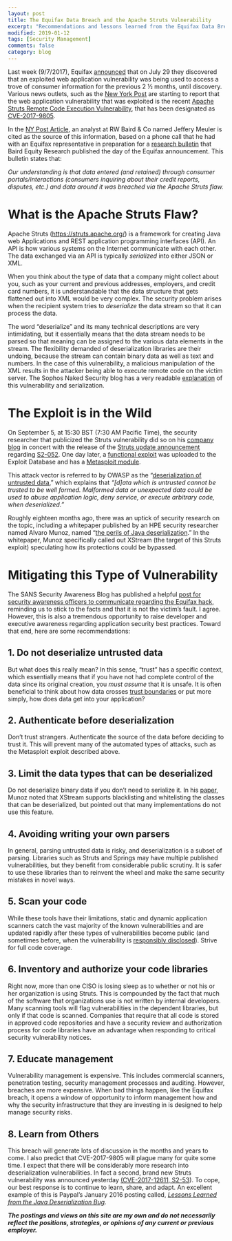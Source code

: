 ```yaml
---
layout: post
title: The Equifax Data Breach and the Apache Struts Vulnerability
excerpt: "Recommendations and lessons learned from the Equifax Data Breach"
modified: 2019-01-12
tags: [Security Management]
comments: false
category: blog
---
```


Last week (9/7/2017), Equifax <a href="https://www.equifaxsecurity2017.com/consumer-notice/">announced</a> that on July 29 they discovered that an exploited web application vulnerability was being used to access a trove of consumer information for the previous 2 ½ months, until discovery.  Various news outlets, such as the <a href="http://nypost.com/2017/09/08/equifax-blames-giant-breach-on-vendor-software-flaw/">New York Post</a> are starting to report that the web application vulnerability that was exploited is the recent <a href="https://struts.apache.org/docs/s2-052.html">Apache Struts Remote Code Execution Vulnerability</a>, that has been designated as <a href="http://cve.mitre.org/cgi-bin/cvename.cgi?name=CVE-2017-9805">CVE-2017-9805</a>.

In the <a href="http://nypost.com/2017/09/08/equifax-blames-giant-breach-on-vendor-software-flaw/">NY Post Article</a>, an analyst at RW Baird &amp; Co named Jeffery Meuler is cited as the source of this information, based on a phone call that he had with an Equifax representative in preparation for a <a href="https://baird.bluematrix.com/docs/pdf/dbf801ef-f20e-4d6f-91c1-88e55503ecb0.pdf" target="_blank" rel="noreferrer noopener">research bulletin</a> that Baird Equity Research published the day of the Equifax announcement.  This bulletin states that:

<em>Our understanding is that data entered (and retained) through consumer portals/interactions (consumers inquiring about their credit reports, disputes, etc.) and data around it was breached via the Apache Struts flaw.</em>

# What is the Apache Struts Flaw?

Apache Struts (<a href="https://struts.apache.org/">https://struts.apache.org/</a>) is a framework for creating Java web Applications and REST application programming interfaces (API).  An API is how various systems on the Internet communicate with each other.  The data exchanged via an API is typically <em>serialized</em> into either JSON or XML.

When you think about the type of data that a company might collect about you, such as your current and previous addresses, employers, and credit card numbers, it is understandable that the data structure that gets flattened out into XML would be very complex.  The security problem arises when the recipient system tries to <em>deserialize</em> the data stream so that it can process the data.

The word “deserialize” and its many technical descriptions are very intimidating, but it essentially means that the data stream needs to be parsed so that meaning can be assigned to the various data elements in the stream.  The flexibility demanded of deserialization libraries are their undoing, because the stream can contain binary data as well as text and numbers.  In the case of this vulnerability, a malicious manipulation of the XML results in the attacker being able to execute remote code on the victim server.  The Sophos Naked Security blog has a very readable <a href="https://nakedsecurity.sophos.com/2017/09/06/apache-struts-serialisation-vulnerability-what-you-need-to-know/" target="_blank" rel="noreferrer noopener">explanation</a> of this vulnerability and serialization.

# The Exploit is in the Wild

On September 5, at 15:30 BST (7:30 AM Pacific Time), the security researcher that publicized the Struts vulnerability did so on his <a href="https://lgtm.com/blog/apache_struts_CVE-2017-9805_announcement">company blog</a> in concert with the release of the <a href="https://struts.apache.org/announce.html#a20170905">Struts update announcement</a> regarding <a href="https://struts.apache.org/docs/s2-052.html">S2-052</a>.  One day later, a <a href="https://www.exploit-db.com/exploits/42627/">functional exploit</a> was uploaded to the Exploit Database and has a <a href="https://www.rapid7.com/db/modules/exploit/multi/http/struts2_rest_xstream">Metasploit module</a>.

This attack vector is referred to by OWASP as the “<a href="https://www.owasp.org/index.php/Deserialization_of_untrusted_data">deserialization of untrusted data</a>,” which explains that <em>“[d]ata which is untrusted cannot be trusted to be well formed. Malformed data or unexpected data could be used to abuse application logic, deny service, or execute arbitrary code, when deserialized.”</em>

Roughly eighteen months ago, there was an uptick of security research on the topic, including a whitepaper published by an HPE security researcher named Alvaro Munoz, named “<a href="/dead-link/"  target="_blank">the perils of Java deserialization</a>.”  In the whitepaper, Munoz specifically called out XStream (the target of this Struts exploit) speculating how its protections could be bypassed.

# Mitigating this Type of Vulnerability

The SANS Security Awareness Blog has published a helpful <a href="/dead-link/">post for security awareness officers to communicate regarding the Equifax hack</a>, reminding us to stick to the facts and that it is not the victim’s fault.  I agree.  However, this is also a tremendous opportunity to raise developer and executive awareness regarding application security best practices.  Toward that end, here are some recommendations:


## 1. Do not deserialize untrusted data
But what does this really mean? In this sense, “trust” has a specific context, which essentially means that if you have not had complete control of the data since its original creation, you <em>must assume</em> that it is unsafe.  It is often beneficial to think about how data crosses <a href="https://en.wikipedia.org/wiki/Trust_boundary">trust boundaries</a> or put more simply, how does data get into your application?

## 2. Authenticate before deserialization

Don’t trust strangers.  Authenticate the source of the data before deciding to trust it.  This will prevent many of the automated types of attacks, such as the Metasploit exploit described above.

## 3. Limit the data types that can be deserialized

Do not deserialize binary data if you don’t need to serialize it.  In his <a href="https://community.saas.hpe.com/t5/Security-Research/The-perils-of-Java-deserialization/ba-p/246211#.WbQB2MiGOUk">paper</a>, Munoz noted that XStream supports blacklisting and whitelisting the classes that can be deserialized, but pointed out that many implementations do not use this feature.

## 4. Avoiding writing your own parsers

In general, parsing untrusted data is risky, and deserialization is a subset of parsing.  Libraries such as Struts and Springs may have multiple published vulnerabilities, but they benefit from considerable public scrutiny.  It is safer to use these libraries than to reinvent the wheel and make the same security mistakes in novel ways.

## 5. Scan your code

While these tools have their limitations, static and dynamic application scanners catch the vast majority of the known vulnerabilities and are updated rapidly after these types of vulnerabilities become public (and sometimes before, when the vulnerability is <a href="https://en.wikipedia.org/wiki/Responsible_disclosure">responsibly disclosed</a>). Strive for full code coverage.

## 6. Inventory and authorize your code libraries

Right now, more than one CISO is losing sleep as to whether or not his or her organization is using Struts.  This is compounded by the fact that much of the software that organizations use is not written by internal developers.  Many scanning tools will flag vulnerabilities in the dependent libraries, but only if that code is scanned.  Companies that require that all code is stored in approved code repositories and have a security review and authorization process for code libraries have an advantage when responding to critical security vulnerability notices.

## 7. Educate management

Vulnerability management is expensive.  This includes commercial scanners, penetration testing, security management processes and auditing.  However, breaches are more expensive.  When bad things happen, like the Equifax breach, it opens a window of opportunity to inform management how and why the security infrastructure that they are investing in is designed to help manage security risks.

## 8. Learn from Others

This breach will generate lots of discussion in the months and years to come.  I also predict that CVE-2017-9805 will plague many for quite some time.  I expect that there will be considerably more research into deserialization vulnerabilities.  In fact a second, brand new Struts vulnerability was announced yesterday <a href="https://struts.apache.org/docs/s2-053.html">(CVE-2017-12611, S2-53</a>).  To cope, our best response is to continue to learn, share, and adapt.  An excellent example of this is Paypal’s January 2016 posting called, <em><a href="https://www.paypal-engineering.com/2016/01/21/lessons-learned-from-the-java-deserialization-bug/">Lessons Learned from the Java Deserialization Bug</a></em>.

<strong><em>The postings and views on this site are my own and do not necessarily reflect the positions, strategies, or opinions of any current or previous employer.</em></strong>
